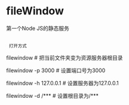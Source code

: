 # fileWindow
第一个Node JS的静态服务
```

 打开方式

```
filewindow # 把当前文件夹变为资源服务器根目录

filewindow -p 3000 # 设置端口号为3000

filewindow -h 127.0.0.1 # 设置服务器为127.0.0.1

filewindow -d /*** # 设置根目录为/***
```